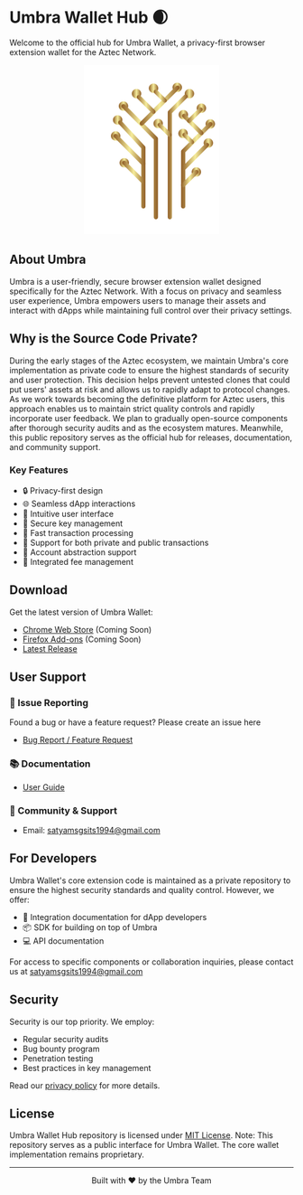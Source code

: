 # Umbra Wallet Hub 🌒

Welcome to the official hub for Umbra Wallet, a privacy-first browser extension wallet for the Aztec Network.

<div align="center">
  <img src="./assets/logo.svg" alt="logo">
</div>

## About Umbra

Umbra is a user-friendly, secure browser extension wallet designed specifically for the Aztec Network. With a focus on privacy and seamless user experience, Umbra empowers users to manage their assets and interact with dApps while maintaining full control over their privacy settings.

## Why is the Source Code Private?

During the early stages of the Aztec ecosystem, we maintain Umbra's core implementation as private code to ensure the highest standards of security and user protection. This decision helps prevent untested clones that could put users' assets at risk and allows us to rapidly adapt to protocol changes. As we work towards becoming the definitive platform for Aztec users, this approach enables us to maintain strict quality controls and rapidly incorporate user feedback. We plan to gradually open-source components after thorough security audits and as the ecosystem matures. Meanwhile, this public repository serves as the official hub for releases, documentation, and community support.

### Key Features

- 🔒 Privacy-first design
- 🌐 Seamless dApp interactions
- 💫 Intuitive user interface
- 🔐 Secure key management
- 🚀 Fast transaction processing
- 💎 Support for both private and public transactions
- 🤝 Account abstraction support
- 🎯 Integrated fee management

## Download

Get the latest version of Umbra Wallet:

- [Chrome Web Store](#) (Coming Soon)
- [Firefox Add-ons](#) (Coming Soon)
- [Latest Release](https://github.com/umbra-privacy/umbra-wallet-hub/releases/tag/0.012)

## User Support

### 📝 Issue Reporting

Found a bug or have a feature request? Please create an issue here

- [Bug Report / Feature Request](https://github.com/umbra-privacy/umbra-wallet-hub/issues/new)

### 📚 Documentation

- [User Guide](./docs/user-guide.md)
<!-- - [FAQ](./docs/faq.md)
- [Security Best Practices](./docs/security.md) -->

### 💬 Community & Support

<!-- - [Discord Server](#)
- [Telegram Group](#) -->

- Email: satyamsgsits1994@gmail.com
<!-- - Twitter: [@UmbraWallet](#) -->

## For Developers

Umbra Wallet's core extension code is maintained as a private repository to ensure the highest security standards and quality control. However, we offer:

- 🤝 Integration documentation for dApp developers
- 📦 SDK for building on top of Umbra
- 💻 API documentation

For access to specific components or collaboration inquiries, please contact us at satyamsgsits1994@gmail.com

## Security

Security is our top priority. We employ:

- Regular security audits
- Bug bounty program
- Penetration testing
- Best practices in key management

Read our [privacy policy](https://umbra-landing-page.vercel.app/privacy-policy) for more details.

## License

Umbra Wallet Hub repository is licensed under [MIT License](./LICENSE).
Note: This repository serves as a public interface for Umbra Wallet. The core wallet implementation remains proprietary.

---

<p align="center">Built with ❤️ by the Umbra Team</p>
